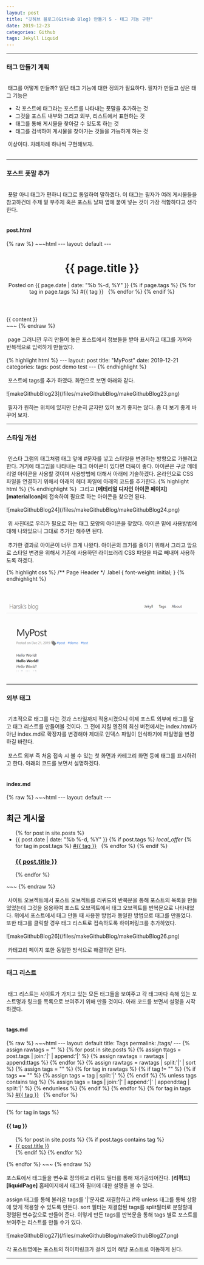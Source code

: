 ```yaml
---
layout: post
title: "깃허브 블로그(GitHub Blog) 만들기 5 - 태그 기능 구현"
date: 2019-12-23
categories: Github
tags: Jekyll Liquid
---
```

<div style="display:none;">
태그 만들기
</div>
<hr class="divider">
<h3>태그 만들기 계획</h3>
<br>
&nbsp;태그를 어떻게 만들까? 일단 태그 기능에 대한 정의가 필요하다. 필자가 만들고 싶은 태그 기능은 
<ul>
<li>각 포스트에 태그라는 포스트를 나타내는 푯말을 추가하는 것</li>
<li>그것을 포스트 내부와 그리고 외부, 리스트에서 표현하는 것</li>
<li>태그를 통해 게시물을 찾아갈 수 있도록 하는 것</li>
<li>태그를 검색하여 게시물을 찾아가는 것들을 가능하게 하는 것</li>
</ul>
&nbsp;이상이다. 차례차례 하나씩 구현해보자.
<br><br>
<hr class="divider">
<h3>포스트 푯말 추가</h3>
<br>
&nbsp;푯말 아니 태그가 편하니 태그로 통일하여 말하겠다. 이 태그는 필자가 여러 게시물들을 참고하건데 주제 밑 부주제 혹은 포스트 날짜 옆에 붙여 넣는 것이 가장 적합하다고 생각한다. 
<br><br>
<h4>post.html</h4>
{% raw %}
~~~html
---
layout: default
---
<div class="post">
  <header class="post-header">
     <h1 class="post-title p-name" itemprop="name headline">{{ page.title }}</h1>
     <p class="post-meta">Posted on {{ page.date | date: "%b %-d, %Y" }}
       {% if page.tags %} 
       {% for tag in page.tags %}
       <a class="label">#{{ tag }}</a> &nbsp;
       {% endfor %}
       {% endif %}
      </p>
  </header>
  <div class="post-content e-content" itemprop="articleBody">
    {{ content }}
  </div>
</div>
~~~
{% endraw %}
<br><br>
&nbsp;page 그러니깐 우리 만들어 놓은 포스트에서 정보들을 받아 표시하고 태그를 가져와 반복적으로 입력하게 만들었다.
<br><br>
{% highlight html %}
---
layout: post
title:  "MyPost"
date:   2019-12-21
categories:
tags: post demo test
---
{% endhighlight %}
<br><br>
&nbsp;포스트에 tags를 추가 하였다. 화면으로 보면 아래와 같다.
<br><br>
![makeGithubBlog23](/files/makeGithubBlog/makeGithubBlog23.png)
<br><br>
&nbsp;필자가 원하는 위치에 있지만 단순히 글자만 있어 보기 좋지는 않다. 좀 더 보기 좋게 바꾸어 보자.

<hr class="divider">
<h3>스타일 개선</h3>
<br>
&nbsp;인스타 그램의 태그처럼 태그 앞에 #문자를 넣고 스타일을 변경하는 방향으로 가볼려고 한다. 거기에 태그임을 나타내는 태그 아이콘이 있다면 더욱이 좋다. 아이콘은 구글 메테리얼 아이콘을 사용할 것이며 사용방법에 대해서 아래에 기술하겠다. 온라인으로 CSS 파일을 연결하기 위해서 아래의 헤더 파일에 아래의 코드를 추가한다.
{% highlight html %}
<link rel="stylesheet" href="https://fonts.googleapis.com/icon?family=Material+Icons">
{% endhighlight %}
&nbsp;그리고 <b>[메테리얼 디자인 아이콘 페이지][materialIcon]</b>에 접속하여 필요로 하는 아이콘을 찾으면 된다.
<br><br>
![makeGithubBlog24](/files/makeGithubBlog/makeGithubBlog24.png)
<br><br>
&nbsp;위 사진대로 우리가 필요로 하는 태그 모양의 아이콘을 찾았다. 아이콘 밑에 사용방법에 대해 나와있으니 그대로 추가만 해주면 된다. 
<br><br>
&nbsp;추가한 결과로 아이콘이 너무 크게 나왔다. 아이콘의 크기를 줄이기 위해서 그리고 앞으로 스타일 변경을 위해서 기존에 사용하던 라이브러리 CSS 파일을 따로 빼내어 사용하도록 하겠다.

{% highlight css %}
/** Page Header */
.label { font-weight: initial; }
{% endhighlight %}

<br><br>
![makeGithubBlog25](/files/makeGithubBlog/makeGithubBlog25.png)
<br><br>
<hr class="divider">
<h3>외부 태그</h3>
<br>
&nbsp;기초적으로 태그를 다는 것과 스타일까지 적용시켰으니 이제 포스트 외부에 태그를 달고 태그 리스트를 만들어볼 것이다. 그 전에 지킬 엔진의 최신 버전에서는 index.html가 아닌 index.md로 확장자를 변경해야 제대로 인덱스 파일이 인식하기에 파일명을 변경하길 바란다.
<br><br>
&nbsp;포스트 외부 즉 처음 접속 시 볼 수 있는 첫 화면과 카테고리 화면 등에 태그를 표시하려고 한다. 아래의 코드를 보면서 설명하겠다. 
<br><br>
<h4>index.md</h4>
{% raw %}
~~~html
---
layout: default
---
<div class="home">
	<h2 class="post-list-heading">최근 게시물</h2>
	<ul class="post-list">
		{% for post in site.posts %}
		<li>
			<span class="post-meta">{{ post.date | date: "%b %-d, %Y" }}</span>
			{% if post.tags %} 
			<i class="material-icons svg-icon">local_offer</i>
			{% for tag in post.tags %}
			<a class="label" href="{{ '/tags' | prepend: site.baseurl }}">#{{ tag }}</a> &nbsp; 
			{% endfor %} 
			{% endif %}
			<h3>
				<a class="post-link" href="{{ post.url | prepend: site.baseurl }}"
					>{{ post.title }}</a
				>
			</h3>
		</li>
		{% endfor %}
	</ul>
</div>
~~~
{% endraw %}
<br><br>
&nbsp;사이트 오브젝트에서 포스트 오브젝트를 리퀴드의 반복문을 통해 포스트의 목록을 만들었었는데 그것을 응용하여 포스트 오브젝트에서 태그 오브젝트를 반복문으로 나타내었다. 위에서 포스트에서 태그 만들 때 사용한 방법과 동일한 방법으로 태그를 만들었다. 또한 태그를 클릭할 경우 태그 리스트로 접속하도록 하이퍼링크를 추가하였다.
<br><br>
![makeGithubBlog26](/files/makeGithubBlog/makeGithubBlog26.png)
<br><br>
&nbsp;카테고리 페이지 또한 동일한 방식으로 해결하면 된다.
<hr class="divider">
<h3>태그 리스트</h3>
<br>
&nbsp;태그 리스트는 사이트가 가지고 있는 모든 태그들을 보여주고 각 태그마다 속해 있는 포스트명과 링크를 목록으로 보여주기 위해 만들 것이다. 아래 코드를 보면서 설명을 시작하겠다.
<br><br>
<h4>tags.md</h4>
{% raw %}
~~~html
---
layout: default
title: Tags
permalink: /tags/
---
{% assign rawtags = "" %}
{% for post in site.posts %}
{% assign ttags = post.tags | join:'|' | append:'|' %}
{% assign rawtags = rawtags | append:ttags %}
{% endfor %}
{% assign rawtags = rawtags | split:'|' | sort %}
{% assign tags = "" %}
{% for tag in rawtags %}
{% if tag != "" %}
{% if tags == "" %}
{% assign tags = tag | split:'|' %}
{% endif %}
{% unless tags contains tag %}
{% assign tags = tags | join:'|' | append:'|' | append:tag | split:'|' %}
{% endunless %}
{% endif %}
{% endfor %}
{% for tag in tags %}
<a class="label label-success" href="#{{ tag | slugify }}" >#{{ tag }}</a> &nbsp;
{% endfor %}
<hr class="divider">
{% for tag in tags %}
<h4 id="{{ tag | slugify }}">{{ tag }}</h4>
<ul>
  {% for post in site.posts %}
  {% if post.tags contains tag %}
  <li>
      <a href="{{ post.url | prepend: site.baseurl }}">
        {{ post.title }}
      </a>
  </li>
  {% endif %}
  {% endfor %}
</ul>
{% endfor %}
~~~
{% endraw %}
<br><br>
포스트에서 태그들을 변수로 정의하고 리퀴드 필터를 통해 재가공되어진다. <b>[리퀴드][liquidPage]</b> 홈페이지에서 태그와 필터에 대한 설명을 볼 수 있다. 
<br><br>
assign 태그를 통해 불러온 tags를 '|'문자로 재결합하고 if와 unless 태그를 통해 상황에 맞게 적용할 수 있도록 만든다. sort 필터는 재결합된 tags를 split필터로 분할할때 정렬된 변수값으로 만들어 준다. 이렇게 만든 tags를 반복문을 통해 tags 별로 포스트를 보여주는 리스트를 만들 수가 있다.
<br><br>
![makeGithubBlog27](/files/makeGithubBlog/makeGithubBlog27.png)
<br><br>
각 포스트명에는 포스트의 하이퍼링크가 걸려 있어 해당 포스트로 이동하게 된다.
<hr class="divider">

[liquidPage]: https://shopify.github.io/liquid/ 
[materialIcon]: https://material.io/resources/icons/?icon=local_offer&style=baseline